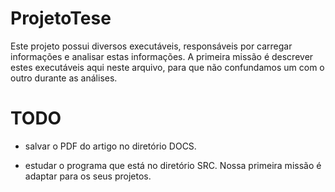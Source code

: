 # ProjetoTese

Este projeto possui diversos executáveis, responsáveis por carregar informações e analisar estas informações.
A primeira missão é descrever estes executáveis aqui neste arquivo, para que não confundamos um com o outro
durante as análises.

# TODO

* salvar o PDF do artigo no diretório DOCS.

* estudar o programa que está no diretório SRC. Nossa primeira missão é adaptar para os seus projetos.
